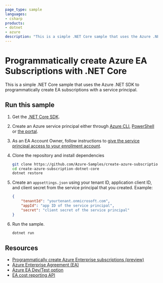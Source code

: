 ```yaml
---
page_type: sample
languages:
- csharp
products:
- dotnet
- azure
description: "This is a simple .NET Core sample that uses the Azure .NET SDK to programmatically create EA subscriptions with a service principal."
---
```


# Programmatically create Azure EA Subscriptions with .NET Core

This is a simple .NET Core sample that uses the Azure .NET SDK to programmatically create EA subscriptions with a service principal.

## Run this sample

1. Get the [.NET Core SDK](https://www.microsoft.com/net/core).

1. Create an Azure service principal either through
    [Azure CLI](https://docs.microsoft.com/cli/azure/create-an-azure-service-principal-azure-cli?toc=%2fazure%2fazure-resource-manager%2ftoc.json),
    [PowerShell](https://docs.microsoft.com/azure/azure-resource-manager/resource-group-authenticate-service-principal/)
    or [the portal](https://docs.microsoft.com/azure/azure-resource-manager/resource-group-create-service-principal-portal/).

1. As an EA Account Owner, follow instructions to [give the service principal access to your enrollment account](https://aka.ms/easubcreationpublicpreview).

1. Clone the repository and install dependencies

    ```bash
    git clone https://github.com/Azure-Samples/create-azure-subscription-dotnet-core.git
    cd create-azure-subscription-dotnet-core
    dotnet restore
    ```

1. Create an `appsettings.json` using your tenant ID, application client ID, and client secret from the service principal that you created. Example:

    ```json
    {
        "tenantId": "yourtenant.onmicrosoft.com",
        "appId": "app ID of the service principal",
        "secret": "client secret of the service principal"
    }
    ```

1. Run the sample.

    ```bash
    dotnet run
    ```

## Resources

* [Programmatically create Azure Enterprise subscriptions (preview)](https://aka.ms/easubcreationpublicpreview)
* [Azure Enterprise Agreement (EA)](https://azure.microsoft.com/pricing/enterprise-agreement/)
* [Azure EA Dev/Test option](https://azure.microsoft.com/offers/ms-azr-0148p/)
* [EA cost reporting API](https://docs.microsoft.com/azure/billing/billing-enterprise-api)
